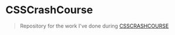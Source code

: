 # CSSCrashCourse
> Repository for the work I've done during [CSSCRASHCOURSE](https://www.youtube.com/watch?v=yfoY53QXEnI) 
